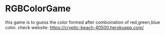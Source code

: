 # RGBColorGame
this game is to guess the color formed after comboination of red,green,blue color.
check website: https://cryptic-beach-40500.herokuapp.com/
